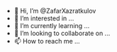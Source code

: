 - 👋 Hi, I’m @ZafarXazratkulov
- 👀 I’m interested in ...
- 🌱 I’m currently learning ...
- 💞️ I’m looking to collaborate on ...
- 📫 How to reach me ...

<!---
ZafarXazratkulov/ZafarXazratkulov is a ✨ special ✨ repository because its `README.md` (this file) appears on your GitHub profile.
You can click the Preview link to take a look at your changes.
--->

